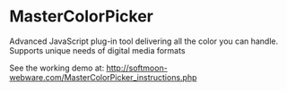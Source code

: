 # MasterColorPicker
Advanced JavaScript plug-in tool delivering all the color you can handle.  Supports unique needs of digital media formats

See the working demo at:
http://softmoon-webware.com/MasterColorPicker_instructions.php
